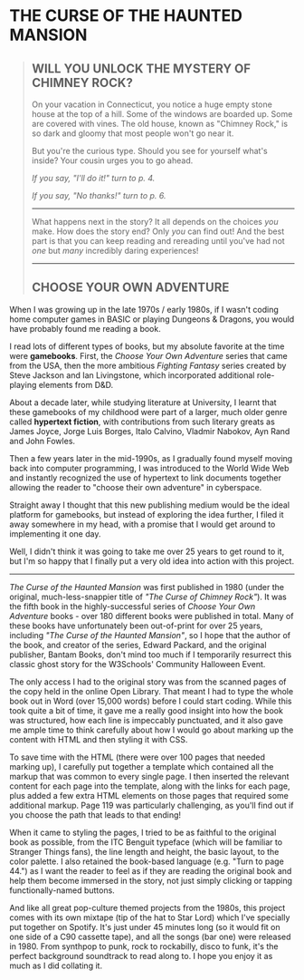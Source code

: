 # THE CURSE OF THE HAUNTED MANSION

   > ## WILL YOU UNLOCK THE MYSTERY OF CHIMNEY ROCK?
   > On your vacation in Connecticut, you notice a huge empty stone house at the top of a hill. Some of the windows are boarded up. Some are covered with vines. The old house, known as "Chimney Rock," is so dark and gloomy that most people won't go near it.
   >
   >But you're the curious type. Should you see for yourself what's inside? Your cousin urges you to go ahead.
   >
   >*If you say, "I'll do it!" turn to p. 4.*
   >
   >*If you say, "No thanks!" turn to p. 6.*
   >
   >---
   >
   >What happens next in the story? It all depends on the choices *you* make. How does the story end? Only *you* can find out! And the best part is that you can keep reading and rereading until you've had not *one* but *many* incredibly daring experiences!
   >
   >---
   >
   >## CHOOSE YOUR OWN ADVENTURE

When I was growing up in the late 1970s / early 1980s, if I wasn't coding home computer games in BASIC or playing Dungeons & Dragons, you would have probably found me reading a book.

I read lots of different types of books, but my absolute favorite at the time were **gamebooks**. First, the *Choose Your Own Adventure* series that came from the USA, then the more ambitious *Fighting Fantasy* series created by Steve Jackson and Ian Livingstone, which incorporated additional role-playing elements from D&D.

About a decade later, while studying literature at University, I learnt that these gamebooks of my childhood were part of a larger, much older genre called **hypertext fiction**, with contributions from such literary greats as James Joyce, Jorge Luis Borges, Italo Calvino, Vladmir Nabokov, Ayn Rand and John Fowles.

Then a few years later in the mid-1990s, as I gradually found myself moving back into computer programming, I was introduced to the World Wide Web and instantly recognized the use of hypertext to link documents together allowing the reader to "choose their own adventure" in cyberspace.

Straight away I thought that this new publishing medium would be the ideal platform for gamebooks, but instead of exploring the idea further, I filed it away somewhere in my head, with a promise that I would get around to implementing it one day.

Well, I didn't think it was going to take me over 25 years to get round to it, but I'm so happy that I finally put a very old idea into action with this project.

---

*The Curse of the Haunted Mansion* was first published in 1980 (under the original, much-less-snappier title of *"The Curse of Chimney Rock"*). It was the fifth book in the highly-successful series of *Choose Your Own Adventure* books - over 180 different books were published in total. Many of these books have unfortunately been out-of-print for over 25 years, including *"The Curse of the Haunted Mansion"*, so I hope that the author of the book, and creator of the series, Edward Packard, and the original publisher, Bantam Books, don't mind too much if I temporarily resurrect this classic ghost story for the W3Schools' Community Halloween Event.

The only access I had to the original story was from the scanned pages of the copy held in the online Open Library. That meant I had to type the whole book out in Word (over 15,000 words) before I could start coding. While this took quite a bit of time, it gave me a really good insight into how the book was structured, how each line is impeccably punctuated, and it also gave me ample time to think carefully about how I would go about marking up the content with HTML and then styling it with CSS.

To save time with the HTML (there were over 100 pages that needed marking up), I carefully put together a template which contained all the markup that was common to every single page. I then inserted the relevant content for each page into the template, along with the links for each page, plus added a few extra HTML elements on those pages that required some additional markup. Page 119 was particularly challenging, as you'll find out if you choose the path that leads to that ending!

When it came to styling the pages, I tried to be as faithful to the original book as possible, from the ITC Benguit typeface (which will be familiar to Stranger Things fans), the line length and height, the basic layout, to the color palette. I also retained the book-based language (e.g. "Turn to page 44.") as I want the reader to feel as if they are reading the original book and help them become immersed in the story, not just simply clicking or tapping functionally-named buttons.

And like all great pop-culture themed projects from the 1980s, this project comes with its own mixtape (tip of the hat to Star Lord) which I've specially put together on Spotify. It's just under 45 minutes long (so it would fit on one side of a C90 cassette tape), and all the songs (bar one) were released in 1980. From synthpop to punk, rock to rockabilly, disco to funk, it's the perfect background soundtrack to read along to. I hope you enjoy it as much as I did collating it.
